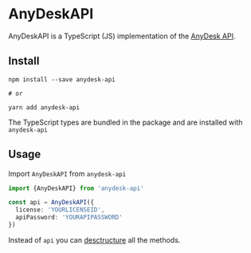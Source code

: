 # AnyDeskAPI

AnyDeskAPI is a TypeScript (JS) implementation of the [AnyDesk API](https://support.anydesk.com/REST-API).

## Install

```
npm install --save anydesk-api

# or

yarn add anydesk-api
```

The TypeScript types are bundled in the package and are installed with `anydesk-api`

## Usage

Import `AnyDeskAPI` from `anydesk-api`

```ts
import {AnyDeskAPI} from 'anydesk-api'

const api = AnyDeskAPI({
  license: 'YOURLICENSEID',
  apiPassword: 'YOURAPIPASSWORD'
})
```

Instead of `api` you can [desctructure](https://www.arcath.net/2019/11/destructuring-in-javascript) all the methods.